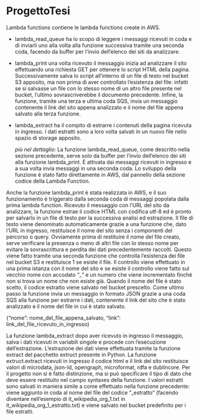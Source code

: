 # ProgettoTesi

Lambda functions contiene le lambda functions create in AWS.
- lambda_read_queue ha lo scopo di leggere i messaggi ricevuti in coda e di inviarli uno alla volta alla funzione successiva tramite una seconda coda, facendo da buffer per l’invio dell’elenco dei siti da analizzare.
- lambda_print una volta ricevuto il messaggio inizia ad analizzare il sito effettuando una richiesta GET per ottenere lo script HTML della pagina. Successivamente salva lo script all’interno di un file di testo nel bucket S3 apposito, ma non prima di aver controllato l’esistenza del file: infatti se si salvasse un file con lo stesso nome di un altro file presente nel bucket, l’ultimo sovrascriverebbe il documento precedente. Infine, la funzione, tramite una terza e ultima coda SQS, invia un messaggio contenente il link del sito appena analizzato e il nome del file appena salvato alla terza funzione.
- lambda_extract ha il compito di estrarre i contenuti della pagina ricevuta in ingresso. I dati estratti sono a loro volta salvati in un nuovo file nello spazio di storage apposito.

  *più nel dettaglio:*
La funzione lambda_read_queue, come descritto nella sezione precedente, serve solo da buffer per l’invio dell’elenco dei siti alla funzione lambda_print. È attivata dai messaggi ricevuti in ingresso e a sua volta invia messaggi in una seconda coda. Lo sviluppo della funzione è stato fatto direttamente in AWS, dal pannello della sezione codice della Lambda Function.

Anche la funzione lambda_print è stata realizzata in AWS, e il suo funzionamento è triggerato dalla seconda coda di messaggi popolata dalla prima lambda function. Ricevuto il messaggio con l’URL del sito da analizzare, la funzione estrae il codice HTML con codifica utf-8 ed è pronto per salvarlo in un file di testo per la successiva analisi ed estrazione. 
Il file di testo viene denominato automaticamente grazie a una funzione che, dato l’URL in ingresso, restituisce il nome del sito senza i componenti del percorso o query. Ovviamente prima di restituire il nome del file creato, serve verificare la presenza o meno di altri file con lo stesso nome per evitare la sovrascrittura e perdita dei dati precedentemente raccolti. Questo viene fatto tramite una seconda funzione che controlla l’esistenza dei file nel bucket S3 e restituisce 1 se esiste il file. Il controllo viene effettuato in una prima istanza con il nome del sito e se esiste il controllo viene fatto sul vecchio nome con accodato “_” e un numero che viene incrementato finché non si trova un nome che non esiste già.
Quando il nome del file è stato scelto, il codice estratto viene salvato nel bucket prescelto. 
Come ultimo passo la funzione invia un messaggio in formato JSON grazie a una coda SQS alla funzione per estrarre i dati, contenente il link del sito che è stato analizzato e il nome del file in cui è stato salvato.

{“nome”: nome_del_file_appena_salvato,
  “link”: link_del_file_ricevuto_in_ingresso}


La funzione lambda_extract dopo aver ricevuto in ingresso il messaggio, salva i dati ricevuti in variabili singole e procede con l’esecuzione dell’estrazione.
L’estrazione dei dati viene effettuata tramite la funzione extract del pacchetto extruct presente in Python. La funzione extruct.extract ricevuti in ingresso il codice html e il link del sito restituisce valori di microdata, json-Id, opengraph, microformat, rdfa e dublincore. Per il progetto non si è fatto distinzione, ma si può specificare il tipo di dato che deve essere restituito nel campo syntaxes della funzione. 
I valori estratti sono salvati in maniera simile a come effettuato nella funzione precedente: viene aggiunto in coda al nome del file del codice “_estratto” (facendo diventare nell’esempio di it_wikipedia_org_1.txt in it_wikipedia_org_1_estratto.txt) e viene salvato nel bucket predefinito per i file estratti.



